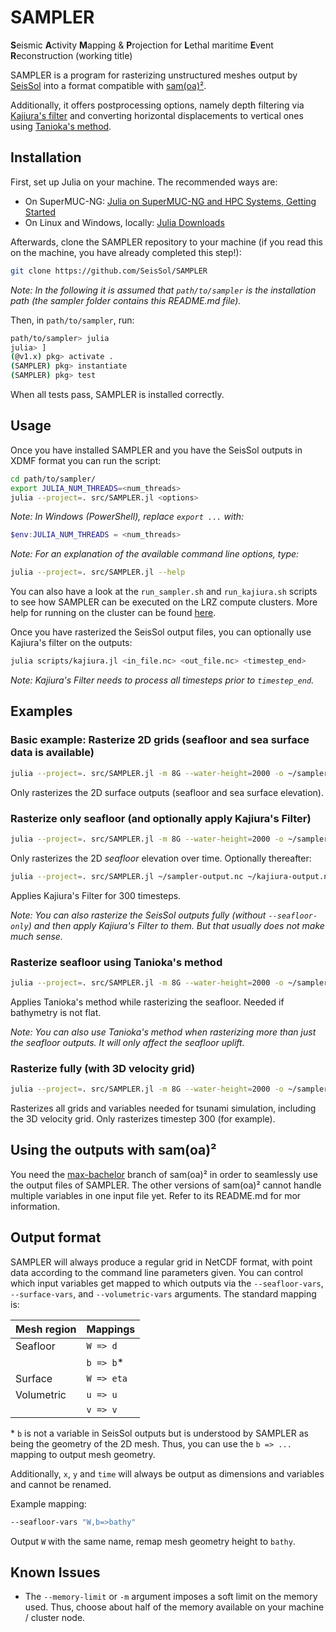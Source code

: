 # SAMPLER
**S**eismic **A**ctivity **M**apping & **P**rojection for **L**ethal maritime **E**vent **R**econstruction (working title)

SAMPLER is a program for rasterizing unstructured meshes output by [SeisSol][1] into a format compatible with [sam(oa)²][2].

Additionally, it offers postprocessing options, namely depth filtering via [Kajiura's filter][3] and converting horizontal displacements to vertical ones using [Tanioka's method][7].

## Installation
First, set up Julia on your machine.
The recommended ways are:

* On SuperMUC-NG: [Julia on SuperMUC-NG and HPC Systems, Getting Started][8]
* On Linux and Windows, locally: [Julia Downloads][4]

Afterwards, clone the SAMPLER repository to your machine (if you read this on the machine, you have already completed this step!):

```bash
git clone https://github.com/SeisSol/SAMPLER
```

_Note: In the following it is assumed that `path/to/sampler` is the installation path (the sampler folder contains this README.md file)._

Then, in `path/to/sampler`, run:

```bash
path/to/sampler> julia
julia> ]
(@v1.x) pkg> activate .
(SAMPLER) pkg> instantiate
(SAMPLER) pkg> test
```

When all tests pass, SAMPLER is installed correctly.

## Usage
Once you have installed SAMPLER and you have the SeisSol outputs in XDMF format you can run the script:

```bash
cd path/to/sampler/
export JULIA_NUM_THREADS=<num_threads>
julia --project=. src/SAMPLER.jl <options>
```

_Note: In Windows (PowerShell), replace `export ...` with:_

```powershell
$env:JULIA_NUM_THREADS = <num_threads>
```
_Note: For an explanation of the available command line options, type:_

```bash
julia --project=. src/SAMPLER.jl --help
```

You can also have a look at the `run_sampler.sh` and `run_kajiura.sh` scripts to see how SAMPLER can be executed on the LRZ compute clusters.
More help for running on the cluster can be found [here][5].

Once you have rasterized the SeisSol output files, you can optionally use Kajiura's filter on the outputs:

```bash
julia scripts/kajiura.jl <in_file.nc> <out_file.nc> <timestep_end>
```

_Note: Kajiura's Filter needs to process all timesteps prior to `timestep_end`._

## Examples
### Basic example: Rasterize 2D grids (seafloor and sea surface data is available)

```bash
julia --project=. src/SAMPLER.jl -m 8G --water-height=2000 -o ~/sampler-output.nc ~/seissol-outputs/out-surface.xdmf
```

Only rasterizes the 2D surface outputs (seafloor and sea surface elevation).

### Rasterize only seafloor (and optionally apply Kajiura's Filter)

```bash
julia --project=. src/SAMPLER.jl -m 8G --water-height=2000 -o ~/sampler-output.nc --seafloor-only ~/seissol-outputs/out-surface.xdmf
```

Only rasterizes the 2D _seafloor_ elevation over time. Optionally thereafter:

```bash    
julia --project=. src/SAMPLER.jl ~/sampler-output.nc ~/kajiura-output.nc 300
```

Applies Kajiura's Filter for 300 timesteps.

_Note: You can also rasterize the SeisSol outputs fully (without `--seafloor-only`) and then apply Kajiura's Filter to them. But that usually does not make much sense._

### Rasterize seafloor using Tanioka's method

```bash
julia --project=. src/SAMPLER.jl -m 8G --water-height=2000 -o ~/sampler-output.nc --seafloor-only --tanioka ~/seissol-outputs/out-surface.xdmf
```

Applies Tanioka's method while rasterizing the seafloor. Needed if bathymetry is not flat.

_Note: You can also use Tanioka's method when rasterizing more than just the seafloor outputs. It will only affect the seafloor uplift._

### Rasterize fully (with 3D velocity grid)

```bash
julia --project=. src/SAMPLER.jl -m 8G --water-height=2000 -o ~/sampler-output.nc -s 300 ~/seissol-outputs/out-surface.xdmf
```

Rasterizes all grids and variables needed for tsunami simulation, including the 3D velocity grid.
Only rasterizes timestep 300 (for example).

## Using the outputs with sam(oa)²
You need the [max-bachelor][6] branch of sam(oa)² in order to seamlessly use the output files of SAMPLER.
The other versions of sam(oa)² cannot handle multiple variables in one input file yet.
Refer to its README.md for mor information.

## Output format
SAMPLER will always produce a regular grid in NetCDF format, with point data according to the command line parameters given.
You can control which input variables get mapped to which outputs via the `--seafloor-vars`, `--surface-vars`, and `--volumetric-vars` arguments.
The standard mapping is:

| Mesh region | Mappings    |
|-------------|-------------|
| Seafloor    | `W => d`    |
|             | `b => b`*   |
| Surface     | `W => eta`  |
| Volumetric  | `u => u`    |
|             | `v => v`    |

\* `b` is not a variable in SeisSol outputs but is understood by SAMPLER as being the geometry of the 2D mesh. Thus, you can use the `b => ...` mapping to output mesh geometry.

Additionally, `x`, `y` and `time` will always be output as dimensions and variables and cannot be renamed.

Example mapping:

```bash
--seafloor-vars "W,b=>bathy"
```

Output `W` with the same name, remap mesh geometry height to `bathy`.

## Known Issues
* The `--memory-limit` or `-m` argument imposes a soft limit on the memory used. Thus, choose about half of the memory available on your machine / cluster node.


[1]: http://www.seissol.org/
[2]: https://gitlab.lrz.de/samoa/samoa
[3]: https://ci.nii.ac.jp/naid/120000866529/
[4]: https://julialang.org/downloads/
[5]: https://doku.lrz.de/display/PUBLIC/Running+serial+jobs+on+the+Linux-Cluster#RunningserialjobsontheLinuxCluster-Script-drivenSLURMjobs
[6]: https://gitlab.lrz.de/samoa/samoa/-/tree/max-bachelor
[7]: https://dx.doi.org/10.1029/96GL00736
[8]: https://doku.lrz.de/display/PUBLIC/FAQ%3A+Julia+on+SuperMUC-NG+and+HPC+Systems#FAQ:JuliaonSuperMUCNGandHPCSystems-Gettingstarted